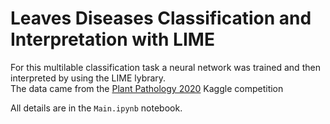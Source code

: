 # Leaves Diseases Classification and Interpretation with LIME

For this multilable classification task a neural network was trained and then interpreted by using the LIME lybrary. <br>
The data came from the [Plant Pathology 2020](https://www.kaggle.com/c/plant-pathology-2020-fgvc7/overview) Kaggle competition

All details are in the `Main.ipynb` notebook.
